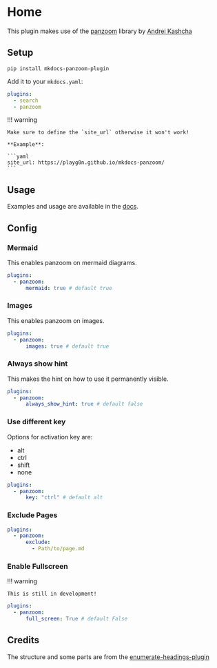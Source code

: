 # Home

This plugin makes use of the [panzoom](https://github.com/anvaka/panzoom) library by [Andrei Kashcha](https://github.com/anvaka)

## Setup

`pip install mkdocs-panzoom-plugin`

Add it to your `mkdocs.yaml`:

```yaml
plugins:
  - search
  - panzoom

```

!!! warning

    Make sure to define the `site_url` otherwise it won't work!

    **Example**:

    ```yaml
    site_url: https://playg0n.github.io/mkdocs-panzoom/
    ```

## Usage

Examples and usage are available in the [docs](https://playg0n.github.io/mkdocs-panzoom/).

## Config

### Mermaid

This enables panzoom on mermaid diagrams.

```yaml
plugins:
  - panzoom:
      mermaid: true # default true
```

### Images

This enables panzoom on images.

```yaml
plugins:
  - panzoom:
      images: true # default true
```

### Always show hint

This makes the hint on how to use it permanently visible.

```yaml
plugins:
  - panzoom:
      always_show_hint: true # default false
```

### Use different key

Options for activation key are:

- alt
- ctrl
- shift
- none

```yaml
plugins:
  - panzoom:
      key: "ctrl" # default alt
```

### Exclude Pages

```yaml
plugins:
  - panzoom:
      exclude:
        - Path/to/page.md
```

### Enable Fullscreen

!!! warning

    This is still in development!

```yaml
plugins:
  - panzoom:
      full_screen: True # default False
```

## Credits

The structure and some parts are from the [enumerate-headings-plugin](https://github.com/timvink/mkdocs-enumerate-headings-plugin)
